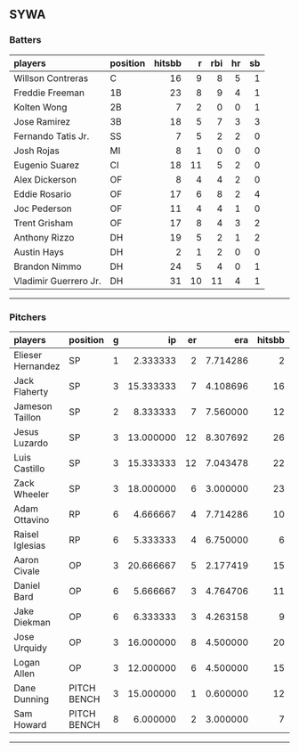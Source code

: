 ## SYWA

### Batters

 
|players               |position | hitsbb|  r| rbi| hr| sb| 
|:---------------------|:--------|------:|--:|---:|--:|--:| 
|Willson Contreras     |C        |     16|  9|   8|  5|  1| 
|Freddie Freeman       |1B       |     23|  8|   9|  4|  1| 
|Kolten Wong           |2B       |      7|  2|   0|  0|  1| 
|Jose Ramirez          |3B       |     18|  5|   7|  3|  3| 
|Fernando Tatis Jr.    |SS       |      7|  5|   2|  2|  0| 
|Josh Rojas            |MI       |      8|  1|   0|  0|  0| 
|Eugenio Suarez        |CI       |     18| 11|   5|  2|  0| 
|Alex Dickerson        |OF       |      8|  4|   4|  2|  0| 
|Eddie Rosario         |OF       |     17|  6|   8|  2|  4| 
|Joc Pederson          |OF       |     11|  4|   4|  1|  0| 
|Trent Grisham         |OF       |     17|  8|   4|  3|  2| 
|Anthony Rizzo         |DH       |     19|  5|   2|  1|  2| 
|Austin Hays           |DH       |      2|  1|   2|  0|  0| 
|Brandon Nimmo         |DH       |     24|  5|   4|  0|  1| 
|Vladimir Guerrero Jr. |DH       |     31| 10|  11|  4|  1| 


* * *

### Pitchers

 
|players           |position    |  g|        ip| er|      era| hitsbb|      whip| so|  w| sv| 
|:-----------------|:-----------|--:|---------:|--:|--------:|------:|---------:|--:|--:|--:| 
|Elieser Hernandez |SP          |  1|  2.333333|  2| 7.714286|      2| 0.8571429|  3|  0|  0| 
|Jack Flaherty     |SP          |  3| 15.333333|  7| 4.108696|     16| 1.0434783| 16|  2|  0| 
|Jameson Taillon   |SP          |  2|  8.333333|  7| 7.560000|     12| 1.4400000| 10|  0|  0| 
|Jesus Luzardo     |SP          |  3| 13.000000| 12| 8.307692|     26| 2.0000000| 15|  0|  0| 
|Luis Castillo     |SP          |  3| 15.333333| 12| 7.043478|     22| 1.4347826| 12|  1|  0| 
|Zack Wheeler      |SP          |  3| 18.000000|  6| 3.000000|     23| 1.2777778| 20|  1|  0| 
|Adam Ottavino     |RP          |  6|  4.666667|  4| 7.714286|     10| 2.1428571|  8|  2|  0| 
|Raisel Iglesias   |RP          |  6|  5.333333|  4| 6.750000|      6| 1.1250000| 11|  1|  2| 
|Aaron Civale      |OP          |  3| 20.666667|  5| 2.177419|     15| 0.7258065| 16|  3|  0| 
|Daniel Bard       |OP          |  6|  5.666667|  3| 4.764706|     11| 1.9411765|  9|  0|  2| 
|Jake Diekman      |OP          |  6|  6.333333|  3| 4.263158|      9| 1.4210526|  8|  0|  0| 
|Jose Urquidy      |OP          |  3| 16.000000|  8| 4.500000|     20| 1.2500000| 19|  0|  0| 
|Logan Allen       |OP          |  3| 12.000000|  6| 4.500000|     15| 1.2500000| 10|  1|  0| 
|Dane Dunning      |PITCH BENCH |  3| 15.000000|  1| 0.600000|     12| 0.8000000| 16|  1|  0| 
|Sam Howard        |PITCH BENCH |  8|  6.000000|  2| 3.000000|      7| 1.1666667|  8|  1|  0| 


* * *


